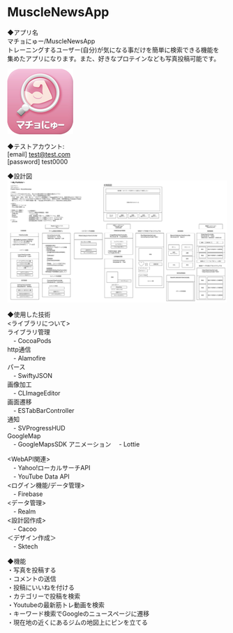 # MuscleNewsApp

◆アプリ名  
マチョにゅー/MuscleNewsApp  
トレーニングするユーザー(自分)が気になる事だけを簡単に検索できる機能を  
集めたアプリになります。また、好きなプロテインなども写真投稿可能です。 

![アイコン](icon2.png)

◆テストアカウント:  
[email] test@test.com  
[password] test0000  

◆設計図
![設計図](plan.png)

◆使用した技術  
<ライブラリについて>  
ライブラリ管理  
　- CocoaPods  
http通信  
　- Alamofire  
パース  
　- SwiftyJSON  
画像加工  
　- CLImageEditor  
画面遷移  
　- ESTabBarController  
通知  
　- SVProgressHUD  
GoogleMap  
　- GoogleMapsSDK 
アニメーション 
　- Lottie  

<WebAPI関連>  
　- Yahoo!ローカルサーチAPI   
　- YouTube Data API   
<ログイン機能/データ管理>  
　- Firebase   
<データ管理>  
　- Realm    
<設計図作成>  
　- Cacoo   
＜デザイン作成＞  
　- Sktech  

◆機能  
・写真を投稿する  
・コメントの送信  
・投稿にいいねを付ける  
・カテゴリーで投稿を検索  
・Youtubeの最新筋トレ動画を検索  
・キーワード検索でGoogleのニュースページに遷移  
・現在地の近くにあるジムの地図上にピンを立てる  


